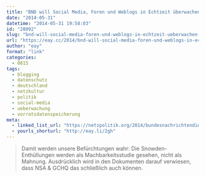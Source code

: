 ```yaml
---
title: "BND will Social Media, Foren und Weblogs in Echtzeit überwachen – und eine eigene Vorratsdatenspeicherung"
date: "2014-05-31"
datetime: "2014-05-31 19:58:03"
id: "28092"
slug: "bnd-will-social-media-foren-und-weblogs-in-echtzeit-ueberwachen-und-eine-eigene-vorratsdatenspeicherung"
url: "https://eay.cc/2014/bnd-will-social-media-foren-und-weblogs-in-echtzeit-ueberwachen-und-eine-eigene-vorratsdatenspeicherung/"
author: "eay"
format: "link"
categories:
  - 0815
tags:
  - blogging
  - datenschutz
  - deutschland
  - netzkultur
  - politik
  - social-media
  - ueberwachung
  - vorratsdatenspeicherung
meta:
  - linked_list_url: "https://netzpolitik.org/2014/bundesnachrichtendienst-will-facebook-und-blogs-in-echtzeit-ueberwachen/"
  - yourls_shorturl: "http://eay.li/2gh"
---
```


> Damit werden unsere Befürchtungen wahr: Die Snowden-Enthüllungen werden als Machbarkeitsstudie gesehen, nicht als Mahnung. Ausdrücklich wird in den Dokumenten darauf verwiesen, dass NSA & GCHQ das schließlich auch können.
